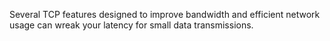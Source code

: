 Several TCP features designed to improve bandwidth and efficient network usage can wreak your latency for small data transmissions.
